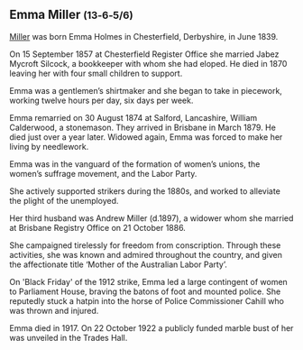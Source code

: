 
## Emma Miller <small>(13‑6‑5/6)</small>
<!--   include using   --8<-- "snippets/emma-miller.md"   -->

[Miller](https://adb.anu.edu.au/biography/miller-emma-7583) was born Emma Holmes in Chesterfield, Derbyshire, in June 1839. 

On 15 September 1857 at Chesterfield Register Office she married Jabez Mycroft Silcock, a bookkeeper with whom she had eloped. He died in 1870 leaving her with four small children to support. 
 

Emma was a gentlemen’s shirtmaker and she began to take in piecework, working twelve hours per day, six days per week. 

Emma remarried on 30 August 1874 at Salford, Lancashire, William Calderwood, a stonemason. They arrived in Brisbane in March 1879. He died just over a year later. Widowed again, Emma was forced to make her living by needlework. 

Emma was in the vanguard of the formation of women’s unions, the women’s suffrage movement, and the Labor Party. 

She actively supported strikers during the 1880s, and worked to alleviate the plight of the unemployed. 

Her third husband was Andrew Miller (d.1897), a widower whom she married at Brisbane Registry Office on 21 October 1886.

She campaigned tirelessly for freedom from conscription. Through these activities, she was known and admired throughout the country, and given the affectionate title ‘Mother of the Australian Labor Party’.

On 'Black Friday' of the 1912 strike, Emma led a large contingent of women to Parliament House, braving the batons of foot and mounted police. She reputedly stuck a hatpin into the horse of Police Commissioner Cahill who was thrown and injured. 

Emma died in 1917. On 22 October 1922 a publicly funded marble bust of her was unveiled in the Trades Hall.
